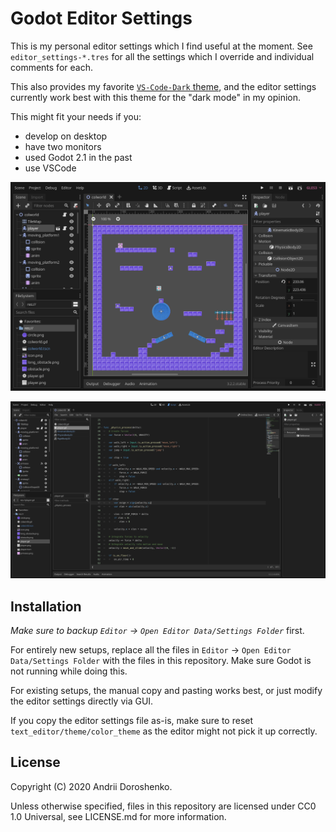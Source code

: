 # Godot Editor Settings

This is my personal editor settings which I find useful at the moment. See
`editor_settings-*.tres` for all the settings which I override and individual
comments for each.

This also provides my favorite
[`VS-Code-Dark` theme](https://github.com/godotengine/godot-syntax-themes), and
the editor settings currently work best with this theme for the "dark mode" in
my opinion.

This might fit your needs if you:
* develop on desktop
* have two monitors
* used Godot 2.1 in the past
* use VSCode

![Godot Scene Dark](preview/godot_scene_dark.png)

![Godot Script VSCode Dark](preview/godot_script_vscode_dark.png)

## Installation

*Make sure to backup `Editor` → `Open Editor Data/Settings Folder`* first.

For entirely new setups, replace all the files in `Editor` →
`Open Editor Data/Settings Folder` with the files in this repository. Make sure
Godot is not running while doing this.

For existing setups, the manual copy and pasting works best, or just modify the
editor settings directly via GUI.

If you copy the editor settings file as-is, make sure to reset 
`text_editor/theme/color_theme` as the editor might not pick it up correctly.

## License

Copyright (C) 2020 Andrii Doroshenko.

Unless otherwise specified, files in this repository are licensed under CC0 1.0
Universal, see LICENSE.md for more information.
